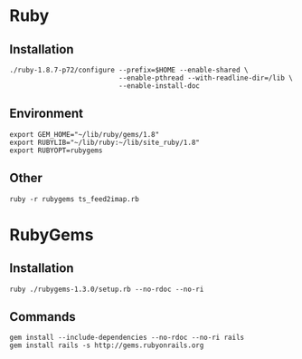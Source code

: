 <!-- -*- coding: utf-8-unix; -*-
     Danil Kutkevich's reference cards <http://kutkevich.org/rc>.
     Copyright (C) 2007, 2008, 2009, 2010 Danil Kutkevich <danil@kutkevich.org>

     This reference cards is licensed under the Creative Commons
     Attribution-Share Alike 3.0 Unported License. To view a copy of this
     license, see the COPYING file or visit
     <http://creativecommons.org/licenses/by-sa/3.0/> or send a letter to
     Creative Commons, 171 Second Street, Suite 300, San Francisco,
     California, 94105, USA. -->

Ruby
====

Installation
------------

    ./ruby-1.8.7-p72/configure --prefix=$HOME --enable-shared \
                               --enable-pthread --with-readline-dir=/lib \
                               --enable-install-doc

Environment
-----------

    export GEM_HOME="~/lib/ruby/gems/1.8"
    export RUBYLIB="~/lib/ruby:~/lib/site_ruby/1.8"
    export RUBYOPT=rubygems

Other
-----

    ruby -r rubygems ts_feed2imap.rb

RubyGems
========

Installation
------------

    ruby ./rubygems-1.3.0/setup.rb --no-rdoc --no-ri

Commands
--------

    gem install --include-dependencies --no-rdoc --no-ri rails
    gem install rails -s http://gems.rubyonrails.org
